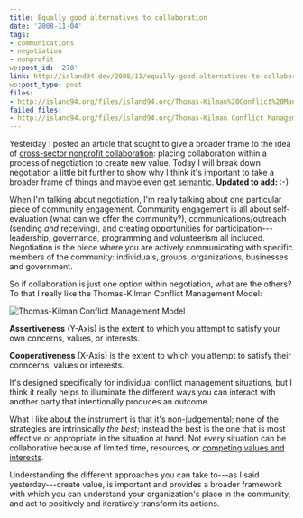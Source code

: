 ```yaml
---
title: Equally good alternatives to collaboration
date: '2008-11-04'
tags:
- communications
- negotiation
- nonprofit
wp:post_id: '270'
link: http://island94.dev/2008/11/equally-good-alternatives-to-collaboration/
wp:post_type: post
files:
- http://island94.org/files/island94.org/Thomas-Kilman%20Conflict%20Management%20Model.png
failed_files:
- http://island94.org/files/island94.org/Thomas-Kilman Conflict Management Model.png
---
```


<p>Yesterday I posted an article that sought to give a broader frame to the idea of <a href="http://island94.org/articles/how-create-cross-sector-nonprofit-value">cross-sector nonprofit collaboration</a>: placing collaboration within a process of negotiation to create new value.  Today I will break down negotiation a little bit further to show why I think it's important to take a broader frame  of things and maybe even <a href="http://island94.org/articles/how-create-cross-sector-nonprofit-value#comment-3761">get semantic</a>. <strong>Updated to add:</strong> :-)</p>
<p>When I'm talking about negotiation, I'm really talking about one particular piece of community engagement. Community engagement is all about self-evaluation (what can we offer the community?), communications/outreach (sending <em>and</em> receiving), and creating opportunities for participation---leadership, governance, programming and volunteerism all included.  Negotiation is the piece where you are actively communicating with specific members of the community: individuals, groups, organizations, businesses and government.</p>
<p>So if collaboration is just one option within negotiation, what are the others?  To that I really like the Thomas-Kilman Conflict Management Model: </p>
<p><img src="http://island94.org/files/island94.org/Thomas-Kilman Conflict Management Model.png" title="Thomas-Kilman Conflict Management Model" /></p>
<p><strong>Assertiveness</strong> (Y-Axis) is the extent to which you attempt to satisfy your own concerns, values, or interests.</p>
<p><strong>Cooperativeness</strong> (X-Axis) is the extent to which you attempt to satisfy their conncerns, values or interests.</p>
<p>It's designed specifically for individual conflict management situations, but I think it really helps to illuminate the different ways you can interact with another party that intentionally produces an outcome. </p>
<p>What I like about the instrument is that it's non-judgemental; none of the strategies are intrinsically <em>the best</em>; instead the best is the one that is most effective or appropriate in the situation at hand.  Not every situation can be collaborative because of limited time, resources, or <a href="http://island94.org/articles/nonprofit-competition-concept-map">competing values and interests</a>.  </p>
<p> Understanding the different approaches you can take to---as I said yesterday---create value, is important and provides a broader framework with which you can understand your organization's place in the community, and act to positively and iteratively transform its actions.</p>
